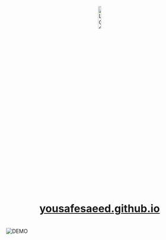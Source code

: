<div align="center">
<a href="https://yousafesaeed.github.io">
<img src="https://raw.githubusercontent.com/yousafesaeed/yousafesaeed.github.io/main/assets/favicon.ico" width="12.5%" alt="LOGO">
</a>
</div>

<h1 align="center">
<a href="https://yousafesaeed.github.io">yousafesaeed.github.io</a>
</h1>

<br>
<img src="https://raw.githubusercontent.com/yousafesaeed/yousafesaeed.github.io/main/mdemo/portDemo-0.png" alt="DEMO">
